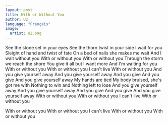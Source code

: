 ```yaml
---
layout: post
title: With or Without You
author: U2
language: "Français"
image:
  artist: u2.png
---
```


See the stone set in your eyes
See the thorn twist in your side
I wait for you
Sleight of hand and twist of fate
On a bed of nails she makes me wait
And I wait without you
With or without you
With or without you
Through the storm we reach the shore
You give it all but I want more
And I'm waiting for you
With or without you
With or without you
I can't live
With or without you
And you give yourself away
And you give yourself away
And you give
And you give
And you give yourself away
My hands are tied
My body bruised, she's got me with
Nothing to win and
Nothing left to lose
And you give yourself away
And you give yourself away
And you give
And you give
And you give yourself away
With or without you
With or without you
I can't live
With or without you

With or without you
With or without you
I can't live
With or without you
With or without you
